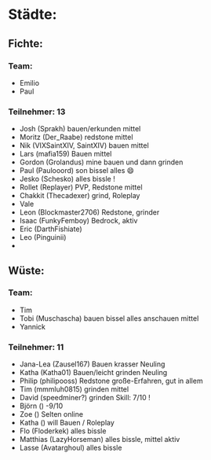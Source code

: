 # Städte:
## Fichte:
### Team:
- Emilio
- Paul

### Teilnehmer: 13
- Josh (Sprakh) bauen/erkunden mittel
- Moritz (Der_Raabe) redstone mittel
- Nik (VIXSaintXIV, SaintXIV) bauen mittel
- Lars (mafia159) Bauen mittel
- Gordon (Grolandus) mine bauen und dann grinden
- Paul (Paulooord) son bissel alles 😄
- Jesko (Schesko) alles bissle !
- Rollet (Replayer) PVP, Redstone mittel
- Chakkit (Thecadexer) grind, Roleplay
- Vale
- Leon (Blockmaster2706) Redstone, grinder
- Isaac (FunkyFemboy) Bedrock, aktiv
- Eric (DarthFishiate)
- Leo (Pinguinii)
- 



## Wüste:
### Team:
- Tim
- Tobi (Muschascha) bauen bissel alles anschauen mittel
- Yannick

### Teilnehmer: 11
- Jana-Lea (Zausel167) Bauen krasser Neuling
- Katha (Katha01) Bauen/leicht grinden Neuling
- Philip (philipooss) Redstone große-Erfahren, gut in allem
- Tim (mmmluh0815) grinden mittel
- David (speedminer?) grinden Skill: 7/10 !
- Björn () -9/10
- Zoe () Selten online
- Katha () will Bauen / Roleplay
- Flo (Floderkek) alles bissle
- Matthias (LazyHorseman) alles bissle, mittel aktiv
- Lasse (Avatarghoul) alles bissle

